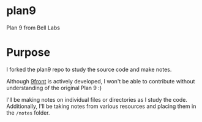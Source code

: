 # plan9
Plan 9 from Bell Labs

# Purpose
I forked the plan9 repo to study the source code and make notes.

Although [9front](http://9front.org) is actively developed, I won't be able to contribute without understanding of the original Plan 9 :)

I'll be making notes on individual files or directories as I study the code. Additionally, I'll be taking notes from various resources and placing them in the `/notes` folder.
